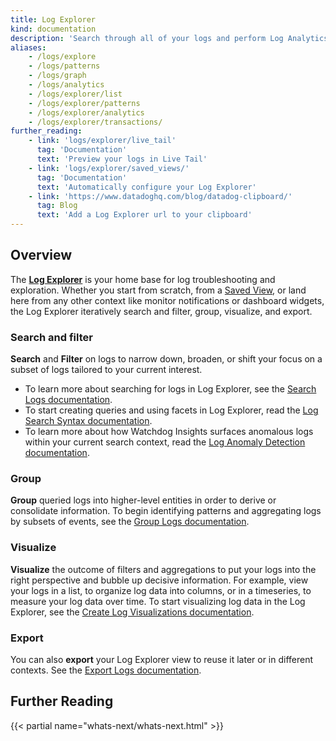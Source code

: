 ```yaml
---
title: Log Explorer
kind: documentation
description: 'Search through all of your logs and perform Log Analytics'
aliases:
    - /logs/explore
    - /logs/patterns
    - /logs/graph
    - /logs/analytics
    - /logs/explorer/list
    - /logs/explorer/patterns
    - /logs/explorer/analytics
    - /logs/explorer/transactions/
further_reading:
    - link: 'logs/explorer/live_tail'
      tag: 'Documentation'
      text: 'Preview your logs in Live Tail'
    - link: 'logs/explorer/saved_views/'
      tag: 'Documentation'
      text: 'Automatically configure your Log Explorer'
    - link: 'https://www.datadoghq.com/blog/datadog-clipboard/'
      tag: Blog
      text: 'Add a Log Explorer url to your clipboard'
---
```


## Overview

The [**Log Explorer**][1] is your home base for log troubleshooting and exploration. Whether you start from scratch, from a [Saved View][2], or land here from any other context like monitor notifications or dashboard widgets, the Log Explorer iteratively search and filter, group, visualize, and export.


### Search and filter

**Search** and **Filter** on logs to narrow down, broaden, or shift your focus on a subset of logs tailored to your current interest.

  - To learn more about searching for logs in Log Explorer, see the [Search Logs documentation][3].
  - To start creating queries and using facets in Log Explorer, read the [Log Search Syntax documentation][4].
  - To learn more about how Watchdog Insights surfaces anomalous logs within your current search context, read the [Log Anomaly Detection documentation][8].

### Group

**Group** queried logs into higher-level entities in order to derive or consolidate information. To begin identifying patterns and aggregating logs by subsets of events, see the [Group Logs documentation][5].

### Visualize

**Visualize** the outcome of filters and aggregations to put your logs into the right perspective and bubble up decisive information. For example, view your logs in a list, to organize log data into columns, or in a timeseries, to measure your log data over time. To start visualizing log data in the Log Explorer, see the [Create Log Visualizations documentation][6].

### Export

You can also **export** your Log Explorer view to reuse it later or in different contexts. See the [Export Logs documentation][7].

## Further Reading

{{< partial name="whats-next/whats-next.html" >}}

[1]: https://app.datadoghq.com/logs
[2]: /logs/explorer/saved_views/
[3]: /logs/explorer/search
[4]: /logs/explorer/search_syntax/
[5]: /logs/explorer/group
[6]: /logs/explorer/visualize
[7]: /logs/explorer/export
[8]: /logs/explorer/insights
